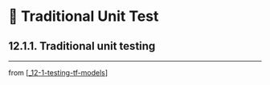 # 💊 Traditional Unit Test

## 12.1.1. Traditional unit testing

---
from [[_12-1-testing-tf-models]]

[//begin]: # "Autogenerated link references for markdown compatibility"
[_12-1-testing-tf-models]: _12-1-testing-tf-models.md "💊 Testing TF.js Models"
[//end]: # "Autogenerated link references"
